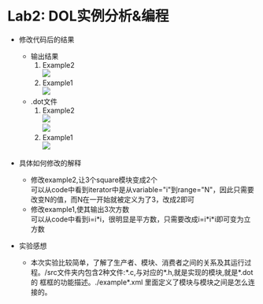# Lab2: DOL实例分析&编程
* 修改代码后的结果
	* 输出结果
		1. Example2  
		![](https://ooo.0o0.ooo/2016/11/07/58208b0e8229b.png)
		2. Example1  
		![](https://ooo.0o0.ooo/2016/11/07/58208af6d6761.png)
	* .dot文件
		1. Example2  
		![](https://ooo.0o0.ooo/2016/11/07/58208b2e46e6a.png)  
		![](https://ooo.0o0.ooo/2016/11/07/58208b4799b13.png)
		2. Example1  
		![](https://ooo.0o0.ooo/2016/11/07/58208b61af3d2.png)

* 具体如何修改的解释
	* 修改example2,让3个square模块变成2个  
	可以从code中看到iterator中是从variable="i"到range="N"，因此只需要改变N的值，而N在一开始就被定义为了3，改成2即可
	* 修改example1,使其输出3次方数  
	可以从code中看到i=i\*i，很明显是平方数，只需要改成i=i\*i\*i即可变为立方数

* 实验感想
	* 本次实验比较简单，了解了生产者、模块、消费者之间的关系及其运行过程。/src文件夹内包含2种文件:\*.c,与对应的\*.h,就是实现的模块,就是\*.dot的
框框的功能描述。./example\*.xml 里面定义了模块与模块之间是怎么连接的。
